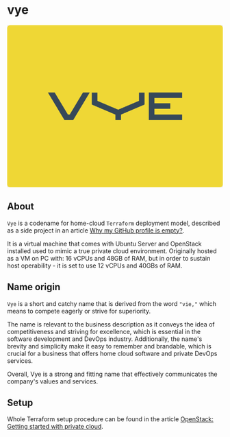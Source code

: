 # vye

![vye](./img/vye_4.png)

## About

`Vye` is a codename for home-cloud `Terraform` deployment model, described as a side project in an article [Why my GitHub profile is empty?](https://mlog.hashnode.dev/why-my-github-profile-is-empty).

It is a virtual machine that comes with Ubuntu Server and OpenStack installed used to mimic a true private cloud environment. Originally hosted as a VM on PC with: 16 vCPUs and 48GB of RAM, but in order to sustain host operability - it is set to use 12 vCPUs and 40GBs of RAM.

## Name origin

`Vye` is a short and catchy name that is derived from the word `"vie,"` which means to compete eagerly or strive for superiority.

The name is relevant to the business description as it conveys the idea of competitiveness and striving for excellence, which is essential in the software development and DevOps industry. Additionally, the name's brevity and simplicity make it easy to remember and brandable, which is crucial for a business that offers home cloud software and private DevOps services.

Overall, Vye is a strong and fitting name that effectively communicates the company's values and services.

## Setup

Whole Terraform setup procedure can be found in the article [OpenStack: Getting started with private cloud](https://mlog.hashnode.dev/openstack-getting-started-with-private-cloud).

